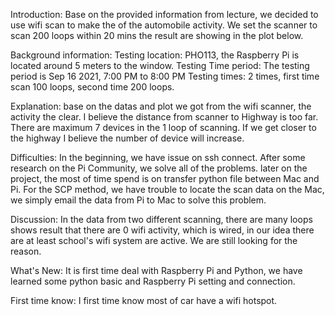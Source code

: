 Introduction:
Base on the provided information from lecture, we decided to use wifi scan to make the of the automobile activity.
We set the scanner to scan 200 loops within 20 mins the result are showing in the plot below.



Background information:
Testing location: PHO113, the Raspberry Pi is located around 5 meters to the window.
Testing Time period: The testing period is Sep 16 2021, 7:00 PM to 8:00 PM
Testing times: 2 times, first time scan 100 loops, second time 200 loops.

Explanation:
base on the datas and plot we got from the wifi scanner, the activity the clear. I believe the distance from scanner to Highway is too far. 
There are maximum 7 devices in the 1 loop of scanning. If we get closer to the highway I believe the number of device will increase.

Difficulties:
In the beginning, we have issue on ssh connect. After some research on the Pi Community, we solve all of the problems. later on the project, the most of time spend is on transfer python file between Mac and Pi. For the SCP method, we have trouble to locate the scan data on the Mac, we simply email the data from Pi to Mac to solve this problem.


Discussion:
In the data from two different scanning, there are many loops shows result that there are 0 wifi activity, which is wired, in our idea there are at least
school's wifi system are active. We are still looking for the reason.

What's New:
It is first time deal with Raspberry Pi and Python, we have learned some python basic and Raspberry Pi setting and connection.

First time know:
I first time know most of car have a wifi hotspot.


